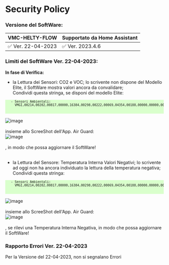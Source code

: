 # Security Policy

### Versione del SoftWare:

|          VMC-HELTY-FLOW              | Supportato da Home Assistant         |
| ------------------------------------ | ------------------------------------ |
| :white_check_mark:   Ver. 22-04-2023 | :white_check_mark:   Ver. 2023.4.6   |

### Limiti del SoftWare Ver. 22-04-2023:<br>
 <strong>In fase di Verifica:</strong><br>
 - la Lettura dei Sensori: CO2 e VOC; lo scrivente non dispone del Modello Elite, il SoftWare mostra valori ancora da convalidare;<br>
    Condividi questa stringa, se disponi del modello Elite:<br>
  <pre style="font-size:10px; background-color: #d9ffcc;">
   - Sensori Ambientali:
     VMGI,00214,00202,00817,00000,16384,00298,00222,00069,04354,00188,00000,00000,00000,00000,00000 <br>
  </pre>
![image](https://user-images.githubusercontent.com/102819027/235301291-e2686ed5-362a-4676-96a1-16fb3c2cda05.png) <br>
<br> insieme allo ScreeShot dell'App. Air Guard: <br>
![image](https://user-images.githubusercontent.com/102819027/235301716-b4a5b6c8-fbbe-4552-a0d1-566aeedba01b.png)<br>
<br>, in modo che possa aggiornare il SoftWare!
<br><br>
 - la Lettura del Sensore: Temperatura Interna Valori Negativi; lo scrivente ad oggi non ha ancora individuato la lettura della temperatura negativa;<br>
   Condividi questa stringa:<br>
  <pre style="font-size:10px; background-color: #d9ffcc;">
   - Sensori Ambientali:
     VMGI,00214,00202,00817,00000,16384,00298,00222,00069,04354,00188,00000,00000,00000,00000,00000 <br>
  </pre>
![image](https://user-images.githubusercontent.com/102819027/235301291-e2686ed5-362a-4676-96a1-16fb3c2cda05.png) <br>
<br> insieme allo ScreeShot dell'App. Air Guard: <br>
![image](https://user-images.githubusercontent.com/102819027/235301928-6ac73fa0-fe02-48b4-80ff-6193cb9a8191.png)<br>
<br>, se rilevi una Temperatura Interna Negativa, in modo che possa aggiornare il SoftWare!

### Rapporto Errori Ver. 22-04-2023
Per la Versione del 22-04-2023, non si segnalano Errori<br>
